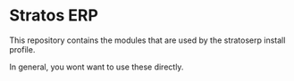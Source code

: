 # Stratos ERP

This repository contains the modules that are used by the stratoserp install
profile.

In general, you wont want to use these directly.
